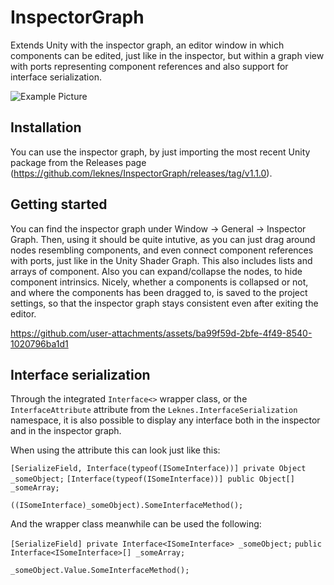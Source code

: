 # InspectorGraph
Extends Unity with the inspector graph, an editor window in which components can be edited, just like in the inspector, but within a graph view with ports representing component references and also support for interface serialization.

![Example Picture](https://github.com/user-attachments/assets/9fd8d9e3-40d0-49aa-90ed-5f86e1e3f84f)

## Installation
You can use the inspector graph, by just importing the most recent Unity package from the Releases page (https://github.com/leknes/InspectorGraph/releases/tag/v1.1.0).

## Getting started
You can find the inspector graph under Window -> General -> Inspector Graph. Then, using it should be quite intutive, as you can just drag around nodes resembling components, and even connect component references with ports, just like in the Unity Shader Graph. This also includes lists and arrays of component. Also you can expand/collapse the nodes, to hide component intrinsics. Nicely, whether a components is collapsed or not, and where the components has been dragged to, is saved to the project settings, so that the inspector graph stays consistent even after exiting the editor.


https://github.com/user-attachments/assets/ba99f59d-2bfe-4f49-8540-1020796ba1d1


## Interface serialization

Through the integrated `Interface<>` wrapper class, or the `InterfaceAttribute` attribute from the `Leknes.InterfaceSerialization` namespace, it is also possible to display any interface both in the inspector and in the inspector graph. 

When using the attribute this can look just like this:

`[SerializeField, Interface(typeof(ISomeInterface))] private Object _someObject;`
`[Interface(typeof(ISomeInterface))] public Object[] _someArray;`

`((ISomeInterface)_someObject).SomeInterfaceMethod();`

And the wrapper class meanwhile can be used the following:

`[SerializeField] private Interface<ISomeInterface> _someObject;`
`public Interface<ISomeInterface>[] _someArray;`

`_someObject.Value.SomeInterfaceMethod();`
